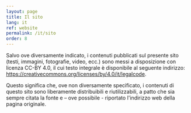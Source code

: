 ```yaml
---
layout: page
title: Il sito
lang: it
ref: website
permalink: /it/sito
order: 8
---
```


Salvo ove diversamente indicato, i contenuti pubblicati sul presente sito (testi, immagini, fotografie, video, ecc.) sono messi a disposizione con licenza CC-BY 4.0, il cui testo integrale è disponibile al seguente indirizzo: https://creativecommons.org/licenses/by/4.0/it/legalcode.

Questo significa che, ove non diversamente specificato, i contenuti di questo sito sono liberamente distribuibili e riutilizzabili, a patto che sia sempre citata la fonte e – ove possibile - riportato l'indirizzo web della pagina originale.
